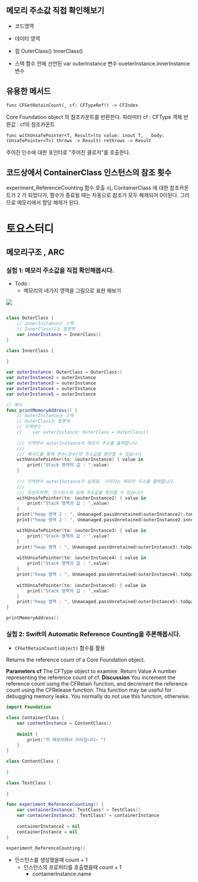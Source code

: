 
## 메모리 주소값 직접 확인해보기 

- 코드영역

- 데이터 영역

- 힙
OuterClass() 
InnerClass()

- 스택
함수 안에 선언된 var outerInstance 변수
oueterInstance.innerInstance 변수

## 유용한 메서드

```swift=
func CFGetRetainCount(_ cf: CFTypeRef!) -> CFIndex
```
Core Foundation object 의 참조카운트를 반환한다. 
파라미터 cf : CFType 객체
반환값 : cf의 참조카운트

```swift=
func withUnsafePointer<T, Result>(to value: inout T, _ body: (UnsafePointer<T>) throws -> Result) rethrows -> Result
```
주어진 인수에 대한 포인터로 "주어진 클로저"를 호출한다. 

## 코드상에서 ContainerClass 인스턴스의 참조 횟수

experiment_ReferenceCounting 함수 호출 시, ContainerClass 에 대한 참조카운트가 2 가 되었다가, 함수가 종료될 때는 자동으로 참조가 모두 해제되어 0이된다. 그러므로 메모리에서 할당 해제가 된다. 

# 토요스터디 

## 메모리구조 , ARC

### 실험 1: 메모리 주소값을 직접 확인해봅시다.
- Todo : 
    - 메모리의 네가지 영역을 그림으로 표현 해보기


![](https://i.imgur.com/uwV398l.png)

```swift

class OuterClass {
    // innerInstance는 스택
    // InnerClass()는 힙영역
    var innerInstance = InnerClass()
}

class InnerClass {
    
}

var outerInstance: OuterClass = OuterClass()
var outerInstance2 = outerInstance
var outerInstance3 = outerInstance
var outerInstance4 = outerInstance
var outerInstance5 = outerInstance

// 예시
func printMemoryAddress() {
    // outerInstance는 스택
    // OuterClass는 힙영역
    // 지역변수
    //    var outerInstance: OuterClass = OuterClass()
    
    /// 지역변수 outerInstance의 메모리 주소를 출력합니다.
    ///
    /// 메서드를 통해 변수(상수)의 주소값을 확인할 수 있습니다
    withUnsafePointer(to: &outerInstance) { value in
        print("Stack 영역의 값 : ",value)
    }
    
    /// 지역변수 outerInstance가 실제로. 가리키는 메모리 주소를 출력합니다.
    ///
    /// 프린트하면, 인스턴스의 실제 주소값을 확인할 수 있습니다
    withUnsafePointer(to: &outerInstance2) { value in
        print("Stack 영역의 값 : ",value)
    }
    print("heap 영역 2 : ", Unmanaged.passUnretained(outerInstance2).toOpaque())
    print("heap 영역 2 : ", Unmanaged.passUnretained(outerInstance2.innerInstance).toOpaque())

    withUnsafePointer(to: &outerInstance3) { value in
        print("Stack 영역의 값 : ",value)
    }
    print("heap 영역 : ", Unmanaged.passUnretained(outerInstance3).toOpaque())
    
    withUnsafePointer(to: &outerInstance4) { value in
        print("Stack 영역의 값 : ",value)
    }
    print("heap 영역 : ", Unmanaged.passUnretained(outerInstance4).toOpaque())
    
    withUnsafePointer(to: &outerInstance5) { value in
        print("Stack 영역의 값 : ",value)
    }
    print("heap 영역 : ", Unmanaged.passUnretained(outerInstance5).toOpaque())
}

printMemoryAddress()

```

### 실험 2: Swift의 Automatic Reference Counting을 추론해봅시다.

- `CFGetRetainCount(object)` 함수를 활용

Returns the reference count of a Core Foundation object.

**Parameters**
**cf**
The CFType object to examine.
Return Value
A number representing the reference count of cf.
**Discussion**
You increment the reference count using the CFRetain function, and decrement the reference count using the CFRelease function.
This function may be useful for debugging memory leaks. You normally do not use this function, otherwise.

```swift
import Foundation

class ContainerClass {
    var contentInstance = ContentClass()
    
    deinit {
        print("저 메모리에서 사라집니다~ ")
    }
}

class ContentClass {
    
}

class TestClass {
    
}

func experiment_ReferenceCounting() {
    var containerInstance: TestClass? = TestClass()
    var containerInstance2: TestClass? = containerInstance
    
    containerInstance2 = nil
    containerInstance = nil
}

experiment_ReferenceCounting()

```
- 인스턴스를 생성했을때 count + 1
    - 인스턴스의 프로퍼티를 호출했을때 count + 1
        - containerInstance.name
